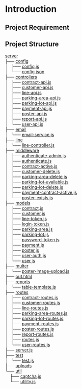 # Introduction


## Project Requirement


## Project Structure
<a href="https://github.com/ianyehwork/Contract-Management-Server-Node-Express-Mongo/tree/master/server">server</a><br>
	├── <a href="https://github.com/ianyehwork/Contract-Management-Server-Node-Express-Mongo/tree/master/server/config/">config</a><br>
	│   ├── <a href="https://github.com/ianyehwork/Contract-Management-Server-Node-Express-Mongo/tree/master/server/config/config.js">config.js</a><br>
	│   └── <a href="https://github.com/ianyehwork/Contract-Management-Server-Node-Express-Mongo/tree/master/server/config/config.json">config.json</a><br>
	├── <a href="https://github.com/ianyehwork/Contract-Management-Server-Node-Express-Mongo/tree/master/server/controllers/">controllers</a><br>
	│   ├── <a href="https://github.com/ianyehwork/Contract-Management-Server-Node-Express-Mongo/tree/master/server/controllers/contract-api.js">contract-api.js</a><br>
	│   ├── <a href="https://github.com/ianyehwork/Contract-Management-Server-Node-Express-Mongo/tree/master/server/controllers/customer-api.js">customer-api.js</a><br>
	│   ├── <a href="https://github.com/ianyehwork/Contract-Management-Server-Node-Express-Mongo/tree/master/server/controllers/line-api.js">line-api.js</a><br>
	│   ├── <a href="https://github.com/ianyehwork/Contract-Management-Server-Node-Express-Mongo/tree/master/server/controllers/parking-area-api.js">parking-area-api.js</a><br>
	│   ├── <a href="https://github.com/ianyehwork/Contract-Management-Server-Node-Express-Mongo/tree/master/server/controllers/parking-lot-api.js">parking-lot-api.js</a><br>
	│   ├── <a href="https://github.com/ianyehwork/Contract-Management-Server-Node-Express-Mongo/tree/master/server/controllers/payment-api.js">payment-api.js</a><br>
	│   ├── <a href="https://github.com/ianyehwork/Contract-Management-Server-Node-Express-Mongo/tree/master/server/controllers/poster-api.js">poster-api.js</a><br>
	│   ├── <a href="https://github.com/ianyehwork/Contract-Management-Server-Node-Express-Mongo/tree/master/server/controllers/report-api.js">report-api.js</a><br>
	│   └── <a href="https://github.com/ianyehwork/Contract-Management-Server-Node-Express-Mongo/tree/master/server/controllers/user-api.js">user-api.js</a><br>
	├── <a href="https://github.com/ianyehwork/Contract-Management-Server-Node-Express-Mongo/tree/master/server/email/">email</a><br>
	│   └── <a href="https://github.com/ianyehwork/Contract-Management-Server-Node-Express-Mongo/tree/master/server/email/email-service.js">email-service.js</a><br>
	├── <a href="https://github.com/ianyehwork/Contract-Management-Server-Node-Express-Mongo/tree/master/server/line/">line</a><br>
	│   └── <a href="https://github.com/ianyehwork/Contract-Management-Server-Node-Express-Mongo/tree/master/server/line/line-controller.js">line-controller.js</a><br>
	├── <a href="https://github.com/ianyehwork/Contract-Management-Server-Node-Express-Mongo/tree/master/server/middleware/">middleware</a><br>
	│   ├── <a href="https://github.com/ianyehwork/Contract-Management-Server-Node-Express-Mongo/tree/master/server/middleware/authenticate-admin.js">authenticate-admin.js</a><br>
	│   ├── <a href="https://github.com/ianyehwork/Contract-Management-Server-Node-Express-Mongo/tree/master/server/middleware/authenticate.js">authenticate.js</a><br>
	│   ├── <a href="https://github.com/ianyehwork/Contract-Management-Server-Node-Express-Mongo/tree/master/server/middleware/contract-active.js">contract-active.js</a><br>
	│   ├── <a href="https://github.com/ianyehwork/Contract-Management-Server-Node-Express-Mongo/tree/master/server/middleware/customer-delete.js">customer-delete.js</a><br>
	│   ├── <a href="https://github.com/ianyehwork/Contract-Management-Server-Node-Express-Mongo/tree/master/server/middleware/parking-area-delete.js">parking-area-delete.js</a><br>
	│   ├── <a href="https://github.com/ianyehwork/Contract-Management-Server-Node-Express-Mongo/tree/master/server/middleware/parking-lot-available.js">parking-lot-available.js</a><br>
	│   ├── <a href="https://github.com/ianyehwork/Contract-Management-Server-Node-Express-Mongo/tree/master/server/middleware/parking-lot-delete.js">parking-lot-delete.js</a><br>
	│   ├── <a href="https://github.com/ianyehwork/Contract-Management-Server-Node-Express-Mongo/tree/master/server/middleware/payment-contract-active.js">payment-contract-active.js</a><br>
	│   └── <a href="https://github.com/ianyehwork/Contract-Management-Server-Node-Express-Mongo/tree/master/server/middleware/poster-exists.js">poster-exists.js</a><br>
	├── <a href="https://github.com/ianyehwork/Contract-Management-Server-Node-Express-Mongo/tree/master/server/models/">models</a><br>
	│   ├── <a href="https://github.com/ianyehwork/Contract-Management-Server-Node-Express-Mongo/tree/master/server/models/contract.js">contract.js</a><br>
	│   ├── <a href="https://github.com/ianyehwork/Contract-Management-Server-Node-Express-Mongo/tree/master/server/models/customer.js">customer.js</a><br>
	│   ├── <a href="https://github.com/ianyehwork/Contract-Management-Server-Node-Express-Mongo/tree/master/server/models/line-token.js">line-token.js</a><br>
	│   ├── <a href="https://github.com/ianyehwork/Contract-Management-Server-Node-Express-Mongo/tree/master/server/models/login-token.js">login-token.js</a><br>
	│   ├── <a href="https://github.com/ianyehwork/Contract-Management-Server-Node-Express-Mongo/tree/master/server/models/parking-area.js">parking-area.js</a><br>
	│   ├── <a href="https://github.com/ianyehwork/Contract-Management-Server-Node-Express-Mongo/tree/master/server/models/parking-lot.js">parking-lot.js</a><br>
	│   ├── <a href="https://github.com/ianyehwork/Contract-Management-Server-Node-Express-Mongo/tree/master/server/models/password-token.js">password-token.js</a><br>
	│   ├── <a href="https://github.com/ianyehwork/Contract-Management-Server-Node-Express-Mongo/tree/master/server/models/payment.js">payment.js</a><br>
	│   ├── <a href="https://github.com/ianyehwork/Contract-Management-Server-Node-Express-Mongo/tree/master/server/models/poster.js">poster.js</a><br>
	│   ├── <a href="https://github.com/ianyehwork/Contract-Management-Server-Node-Express-Mongo/tree/master/server/models/user-auth.js">user-auth.js</a><br>
	│   └── <a href="https://github.com/ianyehwork/Contract-Management-Server-Node-Express-Mongo/tree/master/server/models/user.js">user.js</a><br>
	├── <a href="https://github.com/ianyehwork/Contract-Management-Server-Node-Express-Mongo/tree/master/server/multer/">multer</a><br>
	│   └── <a href="https://github.com/ianyehwork/Contract-Management-Server-Node-Express-Mongo/tree/master/server/multer/poster-image-upload.js">poster-image-upload.js</a><br>
	├── <a href="https://github.com/ianyehwork/Contract-Management-Server-Node-Express-Mongo/tree/master/server/out.html">out.html</a><br>
	├── <a href="https://github.com/ianyehwork/Contract-Management-Server-Node-Express-Mongo/tree/master/server/reports/">reports</a><br>
	│   └── <a href="https://github.com/ianyehwork/Contract-Management-Server-Node-Express-Mongo/tree/master/server/reports/table-template.js">table-template.js</a><br>
	├── <a href="https://github.com/ianyehwork/Contract-Management-Server-Node-Express-Mongo/tree/master/server/routes/">routes</a><br>
	│   ├── <a href="https://github.com/ianyehwork/Contract-Management-Server-Node-Express-Mongo/tree/master/server/routes/contract-routes.js">contract-routes.js</a><br>
	│   ├── <a href="https://github.com/ianyehwork/Contract-Management-Server-Node-Express-Mongo/tree/master/server/routes/customer-routes.js">customer-routes.js</a><br>
	│   ├── <a href="https://github.com/ianyehwork/Contract-Management-Server-Node-Express-Mongo/tree/master/server/routes/line-routes.js">line-routes.js</a><br>
	│   ├── <a href="https://github.com/ianyehwork/Contract-Management-Server-Node-Express-Mongo/tree/master/server/routes/parking-area-routes.js">parking-area-routes.js</a><br>
	│   ├── <a href="https://github.com/ianyehwork/Contract-Management-Server-Node-Express-Mongo/tree/master/server/routes/parking-lot-routes.js">parking-lot-routes.js</a><br>
	│   ├── <a href="https://github.com/ianyehwork/Contract-Management-Server-Node-Express-Mongo/tree/master/server/routes/payment-routes.js">payment-routes.js</a><br>
	│   ├── <a href="https://github.com/ianyehwork/Contract-Management-Server-Node-Express-Mongo/tree/master/server/routes/poster-routes.js">poster-routes.js</a><br>
	│   ├── <a href="https://github.com/ianyehwork/Contract-Management-Server-Node-Express-Mongo/tree/master/server/routes/report-routes.js">report-routes.js</a><br>
	│   ├── <a href="https://github.com/ianyehwork/Contract-Management-Server-Node-Express-Mongo/tree/master/server/routes/routes.js">routes.js</a><br>
	│   └── <a href="https://github.com/ianyehwork/Contract-Management-Server-Node-Express-Mongo/tree/master/server/routes/user-routes.js">user-routes.js</a><br>
	├── <a href="https://github.com/ianyehwork/Contract-Management-Server-Node-Express-Mongo/tree/master/server/server.js">server.js</a><br>
	├── <a href="https://github.com/ianyehwork/Contract-Management-Server-Node-Express-Mongo/tree/master/server/test/">test</a><br>
	│   └── <a href="https://github.com/ianyehwork/Contract-Management-Server-Node-Express-Mongo/tree/master/server/test/test.js">test.js</a><br>
	├── <a href="https://github.com/ianyehwork/Contract-Management-Server-Node-Express-Mongo/tree/master/server/uploads/">uploads</a><br>
	└── <a href="https://github.com/ianyehwork/Contract-Management-Server-Node-Express-Mongo/tree/master/server/util/">util</a><br>
	&nbsp;&nbsp;&nbsp; ├── <a href="https://github.com/ianyehwork/Contract-Management-Server-Node-Express-Mongo/tree/master/server/util/captcha.js">captcha.js</a><br>
	&nbsp;&nbsp;&nbsp; └── <a href="https://github.com/ianyehwork/Contract-Management-Server-Node-Express-Mongo/tree/master/server/util/utility.js">utility.js</a><br>
	<br><br>
